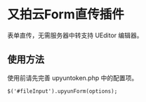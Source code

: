 # 又拍云Form直传插件
表单直传，无需服务器中转支持 UEditor 编辑器。

## 使用方法
使用前请先完善 upyuntoken.php 中的配置项。
```
$('#fileInput').upyunForm(options);
```
